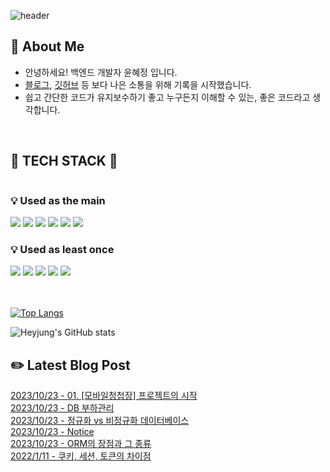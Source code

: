 ![header](https://capsule-render.vercel.app/api?type=waving&color=auto&height=250&section=header&text=I'm%20녜정&fontSize=85)

## 🚀 About Me

- 안녕하세요! 백엔드 개발자 윤혜정 입니다.
- [블로그](https://mukjjang.tistory.com/), [깃허브](https://github.com/yoonheyjung) 등 보다 나은 소통을 위해 기록을 시작했습니다.
- 쉽고 간단한 코드가 유지보수하기 좋고 누구든지 이해할 수 있는, 좋은 코드라고 생각합니다.

</br>

## 🚧 TECH STACK 🚧

<div style="display:flex; flex-direction:column; align-items:flex-start;">

### 💡 Used as the main

<div>
  <img src='https://img.shields.io/badge/node-518d7d?style=flat&logo=Node.js&logoColor=white'>
  <img src='https://img.shields.io/badge/Express-f8ca8f?style=flat&logo=express&logoColor=white'>
  <img src='https://img.shields.io/badge/JavaScript-ffcc00?style=flat&logo=javascript&logoColor=white'>
  <img src='https://img.shields.io/badge/php-04558A?style=flat&logo=php&logoColor=white'>
  <img src="https://img.shields.io/badge/MySql-586fab?style=flat&logo=mysql&logoColor=white"/>
  <img src="https://img.shields.io/badge/redis-d65353?style=flat&logo=redis&logoColor=white"/>
</div>

### 💡 Used as least once

<div>
  <img src="https://img.shields.io/badge/Amazon AWS-232F3E?style=flat&logo=amazon aws&logoColor=white"> 
  <img src="https://img.shields.io/badge/Docker-4465c0?style=flat&logo=docker&logoColor=white"/>
  <img src="https://img.shields.io/badge/MongoDB-21aca9?style=flat&logo=mongodb&logoColor=white"/>
  <img src="https://img.shields.io/badge/Vue-01B257?style=flat&logo=vue.js&logoColor=white"/>
  <img src="https://img.shields.io/badge/html-fe8d6f?style=flat&logo=html5&logoColor=white"/>
</div>
</br>
</br>

</div>
<!-- [![Readme Card](https://github-readme-stats.vercel.app/api/pin/?username=yoonheyjung&theme=tokyonight&repo=badwords-ko)](https://github.com/yoonheyjung/badwords-ko) -->

[![Top Langs](https://github-readme-stats.vercel.app/api/top-langs/?username=yoonheyjung&theme=onedark&layout=compact)](https://github.com/yoonheyjung/badwords-ko)

![Heyjung's GitHub stats](https://github-readme-stats.vercel.app/api?username=yoonheyjung&show_icons=true&theme=noctis_minimus)

## ✏️ Latest Blog Post

[2023/10/23 - 01. [모바일청첩장] 프로젝트의 시작](https://mukjjang.tistory.com/entry/01-%EB%AA%A8%EB%B0%94%EC%9D%BC%EC%B2%AD%EC%B2%A9%EC%9E%A5-%ED%94%84%EB%A1%9C%EC%A0%9D%ED%8A%B8%EC%9D%98-%EC%8B%9C%EC%9E%91) <br>
[2023/10/23 - DB 부하관리](https://mukjjang.tistory.com/entry/DB-%EB%B6%80%ED%95%98%EA%B4%80%EB%A6%AC) <br>
[2023/10/23 - 정규화 vs 비정규화 데이터베이스](https://mukjjang.tistory.com/entry/%EC%A0%95%EA%B7%9C%ED%99%94-vs-%EB%B9%84%EC%A0%95%EA%B7%9C%ED%99%94-%EB%8D%B0%EC%9D%B4%ED%84%B0%EB%B2%A0%EC%9D%B4%EC%8A%A4) <br>
[2023/10/23 - Notice](https://mukjjang.tistory.com/notice/10) <br>
[2023/10/23 - ORM의 장점과 그 종류](https://mukjjang.tistory.com/entry/ORM%EC%9D%98-%EC%9E%A5%EC%A0%90%EA%B3%BC-%EA%B7%B8-%EC%A2%85%EB%A5%98) <br>
[2022/1/11 - 쿠키, 세션, 토큰의 차이점](https://mukjjang.tistory.com/entry/%EC%BF%A0%ED%82%A4-%EC%84%B8%EC%85%98-%ED%86%A0%ED%81%B0%EC%9D%98-%EC%B0%A8%EC%9D%B4%EC%A0%90) <br>
